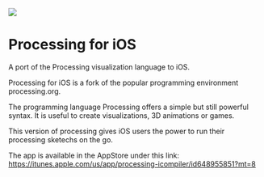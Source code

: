 ![](https://travis-ci.org/Processing-iOS/Processing-iOS.svg?branch=master)
# Processing for iOS
A port of the Processing visualization language to iOS.

Processing for iOS is a fork of the popular programming environment processing.org.

The programming language Processing offers a simple but still powerful syntax. It is useful to create visualizations, 3D animations or games.

This version of processing gives iOS users the power to run their processing sketechs on the go.

The app is available in the AppStore under this link: https://itunes.apple.com/us/app/processing-icompiler/id648955851?mt=8
